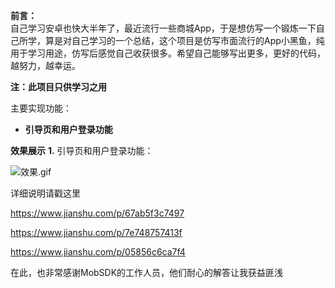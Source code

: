 **前言：**  
自己学习安卓也快大半年了，最近流行一些商城App，于是想仿写一个锻炼一下自己所学，算是对自己学习的一个总结，这个项目是仿写市面流行的App小黑鱼，纯用于学习用途，仿写后感觉自己收获很多。希望自己能够写出更多，更好的代码，越努力，越幸运。

**注：此项目只供学习之用**

主要实现功能：

* **引导页和用户登录功能**



**效果展示**
**1.** 引导页和用户登录功能：

![效果.gif](https://upload-images.jianshu.io/upload_images/12812898-29a405acf639c595.gif?imageMogr2/auto-orient/strip)

详细说明请戳这里

https://www.jianshu.com/p/67ab5f3c7497

https://www.jianshu.com/p/7e748757413f
              
https://www.jianshu.com/p/05856c6ca7f4

在此，也非常感谢MobSDK的工作人员，他们耐心的解答让我获益匪浅
